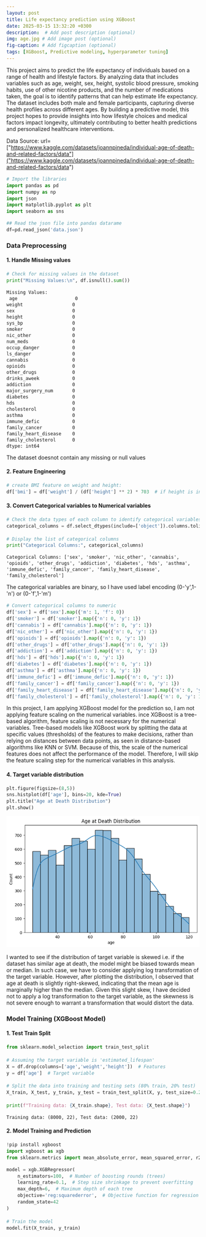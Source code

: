 ```yaml
---
layout: post
title: Life expectancy prediction using XGBoost
date: 2025-03-15 13:32:20 +0300
description:  # Add post description (optional)
img: age.jpg # Add image post (optional)
fig-caption: # Add figcaption (optional)
tags: [XGBoost, Predictive modeling, hyperparameter tuning]
---
```



This project aims to predict the life expectancy of individuals based on a range of health and lifestyle factors. By analyzing data that includes variables such as age, weight, sex, height, systolic blood pressure, smoking habits, use of other nicotine products, and the number of medications taken, the goal is to identify patterns that can help estimate life expectancy. The dataset includes both male and female participants, capturing diverse health profiles across different ages. By building a predictive model, this project hopes to provide insights into how lifestyle choices and medical factors impact longevity, ultimately contributing to better health predictions and personalized healthcare interventions.

Data Source: url=["https://www.kaggle.com/datasets/joannpineda/individual-age-of-death-and-related-factors/data"]("https://www.kaggle.com/datasets/joannpineda/individual-age-of-death-and-related-factors/data")


```python
# Import the libraries
import pandas as pd
import numpy as np
import json
import matplotlib.pyplot as plt
import seaborn as sns
```


```python
## Read the json file into pandas datarame
df=pd.read_json('data.json')
```


### Data Preprocessing

#### 1. Handle Missing values


```python
# Check for missing values in the dataset
print("Missing Values:\n", df.isnull().sum())
```

    Missing Values:
     age                     0
    weight                  0
    sex                     0
    height                  0
    sys_bp                  0
    smoker                  0
    nic_other               0
    num_meds                0
    occup_danger            0
    ls_danger               0
    cannabis                0
    opioids                 0
    other_drugs             0
    drinks_aweek            0
    addiction               0
    major_surgery_num       0
    diabetes                0
    hds                     0
    cholesterol             0
    asthma                  0
    immune_defic            0
    family_cancer           0
    family_heart_disease    0
    family_cholesterol      0
    dtype: int64


The dataset doesnot contain any missing or null values

#### 2. Feature Engineering


```python
# create BMI feature on weight and height:
df['bmi'] = df['weight'] / (df['height'] ** 2) * 703  # if height is in inches and weight is in pounds
```

#### 3. Convert Categorical variables to Numerical variables


```python
# Check the data types of each column to identify categorical variables
categorical_columns = df.select_dtypes(include=['object']).columns.tolist()

# Display the list of categorical columns
print("Categorical Columns:", categorical_columns)
```

    Categorical Columns: ['sex', 'smoker', 'nic_other', 'cannabis', 'opioids', 'other_drugs', 'addiction', 'diabetes', 'hds', 'asthma', 'immune_defic', 'family_cancer', 'family_heart_disease', 'family_cholesterol']


The categorical variables are binary, so I have used label encoding (0-'y',1-'n') or (0-'f',1-'m')


```python
# Convert categorical columns to numeric
df['sex'] = df['sex'].map({'m': 1, 'f': 0})
df['smoker'] = df['smoker'].map({'n': 0, 'y': 1})
df['cannabis'] = df['cannabis'].map({'n': 0, 'y': 1})
df['nic_other'] = df['nic_other'].map({'n': 0, 'y': 1})
df['opioids'] = df['opioids'].map({'n': 0, 'y': 1})
df['other_drugs'] = df['other_drugs'].map({'n': 0, 'y': 1})
df['addiction'] = df['addiction'].map({'n': 0, 'y': 1})
df['hds'] = df['hds'].map({'n': 0, 'y': 1})
df['diabetes'] = df['diabetes'].map({'n': 0, 'y': 1})
df['asthma'] = df['asthma'].map({'n': 0, 'y': 1})
df['immune_defic'] = df['immune_defic'].map({'n': 0, 'y': 1})
df['family_cancer'] = df['family_cancer'].map({'n': 0, 'y': 1})
df['family_heart_disease'] = df['family_heart_disease'].map({'n': 0, 'y': 1})
df['family_cholesterol'] = df['family_cholesterol'].map({'n': 0, 'y': 1})
```


In this project, I am applying XGBoost model for the prediction so, I am not applying feature scaling on the numerical variables. ince XGBoost is a tree-based algorithm, feature scaling is not necessary for the numerical variables. Tree-based models like XGBoost work by splitting the data at specific values (thresholds) of the features to make decisions, rather than relying on distances between data points, as seen in distance-based algorithms like KNN or SVM. Because of this, the scale of the numerical features does not affect the performance of the model. Therefore, I will skip the feature scaling step for the numerical variables in this analysis.

#### 4. Target variable distribution


```python
plt.figure(figsize=(8,5))
sns.histplot(df['age'], bins=20, kde=True)
plt.title("Age at Death Distribution")
plt.show()
```

    
![png](/assets/img/age_prediction_files/age_prediction_19_0.png)
    


I wanted to see if the distribution of target variable is skewed i.e. if the dataset has similar age at death, the model might be biased towards mean or median. In such case, we have to consider applying log transformation of the target variable. However, after plotting the distribution, I observed that age at death is slightly right-skewed, indicating that the mean age is marginally higher than the median. Given this slight skew, I have decided not to apply a log transformation to the target variable, as the skewness is not severe enough to warrant a transformation that would distort the data.

### Model Training (XGBoost Model)

#### 1. Test Train Split


```python
from sklearn.model_selection import train_test_split

# Assuming the target variable is 'estimated_lifespan'
X = df.drop(columns=['age','weight','height'])  # Features
y = df['age']  # Target variable

# Split the data into training and testing sets (80% train, 20% test)
X_train, X_test, y_train, y_test = train_test_split(X, y, test_size=0.2, random_state=42)

print(f"Training data: {X_train.shape}, Test data: {X_test.shape}")

```

    Training data: (8000, 22), Test data: (2000, 22)


#### 2. Model Training and Prediction


```python
!pip install xgboost
import xgboost as xgb
from sklearn.metrics import mean_absolute_error, mean_squared_error, r2_score
```

```python
model = xgb.XGBRegressor(
    n_estimators=100,  # Number of boosting rounds (trees)
    learning_rate=0.1,  # Step size shrinkage to prevent overfitting
    max_depth=6,  # Maximum depth of each tree
    objective='reg:squarederror',  # Objective function for regression
    random_state=42
)

# Train the model
model.fit(X_train, y_train)
```


<style>#sk-container-id-1 {color: black;background-color: white;}#sk-container-id-1 pre{padding: 0;}#sk-container-id-1 div.sk-toggleable {background-color: white;}#sk-container-id-1 label.sk-toggleable__label {cursor: pointer;display: block;width: 100%;margin-bottom: 0;padding: 0.3em;box-sizing: border-box;text-align: center;}#sk-container-id-1 label.sk-toggleable__label-arrow:before {content: "▸";float: left;margin-right: 0.25em;color: #696969;}#sk-container-id-1 label.sk-toggleable__label-arrow:hover:before {color: black;}#sk-container-id-1 div.sk-estimator:hover label.sk-toggleable__label-arrow:before {color: black;}#sk-container-id-1 div.sk-toggleable__content {max-height: 0;max-width: 0;overflow: hidden;text-align: left;background-color: #f0f8ff;}#sk-container-id-1 div.sk-toggleable__content pre {margin: 0.2em;color: black;border-radius: 0.25em;background-color: #f0f8ff;}#sk-container-id-1 input.sk-toggleable__control:checked~div.sk-toggleable__content {max-height: 200px;max-width: 100%;overflow: auto;}#sk-container-id-1 input.sk-toggleable__control:checked~label.sk-toggleable__label-arrow:before {content: "▾";}#sk-container-id-1 div.sk-estimator input.sk-toggleable__control:checked~label.sk-toggleable__label {background-color: #d4ebff;}#sk-container-id-1 div.sk-label input.sk-toggleable__control:checked~label.sk-toggleable__label {background-color: #d4ebff;}#sk-container-id-1 input.sk-hidden--visually {border: 0;clip: rect(1px 1px 1px 1px);clip: rect(1px, 1px, 1px, 1px);height: 1px;margin: -1px;overflow: hidden;padding: 0;position: absolute;width: 1px;}#sk-container-id-1 div.sk-estimator {font-family: monospace;background-color: #f0f8ff;border: 1px dotted black;border-radius: 0.25em;box-sizing: border-box;margin-bottom: 0.5em;}#sk-container-id-1 div.sk-estimator:hover {background-color: #d4ebff;}#sk-container-id-1 div.sk-parallel-item::after {content: "";width: 100%;border-bottom: 1px solid gray;flex-grow: 1;}#sk-container-id-1 div.sk-label:hover label.sk-toggleable__label {background-color: #d4ebff;}#sk-container-id-1 div.sk-serial::before {content: "";position: absolute;border-left: 1px solid gray;box-sizing: border-box;top: 0;bottom: 0;left: 50%;z-index: 0;}#sk-container-id-1 div.sk-serial {display: flex;flex-direction: column;align-items: center;background-color: white;padding-right: 0.2em;padding-left: 0.2em;position: relative;}#sk-container-id-1 div.sk-item {position: relative;z-index: 1;}#sk-container-id-1 div.sk-parallel {display: flex;align-items: stretch;justify-content: center;background-color: white;position: relative;}#sk-container-id-1 div.sk-item::before, #sk-container-id-1 div.sk-parallel-item::before {content: "";position: absolute;border-left: 1px solid gray;box-sizing: border-box;top: 0;bottom: 0;left: 50%;z-index: -1;}#sk-container-id-1 div.sk-parallel-item {display: flex;flex-direction: column;z-index: 1;position: relative;background-color: white;}#sk-container-id-1 div.sk-parallel-item:first-child::after {align-self: flex-end;width: 50%;}#sk-container-id-1 div.sk-parallel-item:last-child::after {align-self: flex-start;width: 50%;}#sk-container-id-1 div.sk-parallel-item:only-child::after {width: 0;}#sk-container-id-1 div.sk-dashed-wrapped {border: 1px dashed gray;margin: 0 0.4em 0.5em 0.4em;box-sizing: border-box;padding-bottom: 0.4em;background-color: white;}#sk-container-id-1 div.sk-label label {font-family: monospace;font-weight: bold;display: inline-block;line-height: 1.2em;}#sk-container-id-1 div.sk-label-container {text-align: center;}#sk-container-id-1 div.sk-container {/* jupyter's `normalize.less` sets `[hidden] { display: none; }` but bootstrap.min.css set `[hidden] { display: none !important; }` so we also need the `!important` here to be able to override the default hidden behavior on the sphinx rendered scikit-learn.org. See: https://github.com/scikit-learn/scikit-learn/issues/21755 */display: inline-block !important;position: relative;}#sk-container-id-1 div.sk-text-repr-fallback {display: none;}</style><div id="sk-container-id-1" class="sk-top-container"><div class="sk-text-repr-fallback"><pre>XGBRegressor(base_score=None, booster=None, callbacks=None,
             colsample_bylevel=None, colsample_bynode=None,
             colsample_bytree=None, device=None, early_stopping_rounds=None,
             enable_categorical=False, eval_metric=None, feature_types=None,
             gamma=None, grow_policy=None, importance_type=None,
             interaction_constraints=None, learning_rate=0.1, max_bin=None,
             max_cat_threshold=None, max_cat_to_onehot=None,
             max_delta_step=None, max_depth=6, max_leaves=None,
             min_child_weight=None, missing=nan, monotone_constraints=None,
             multi_strategy=None, n_estimators=100, n_jobs=None,
             num_parallel_tree=None, random_state=42, ...)</pre><b>In a Jupyter environment, please rerun this cell to show the HTML representation or trust the notebook. <br />On GitHub, the HTML representation is unable to render, please try loading this page with nbviewer.org.</b></div><div class="sk-container" hidden><div class="sk-item"><div class="sk-estimator sk-toggleable"><input class="sk-toggleable__control sk-hidden--visually" id="sk-estimator-id-1" type="checkbox" checked><label for="sk-estimator-id-1" class="sk-toggleable__label sk-toggleable__label-arrow">XGBRegressor</label><div class="sk-toggleable__content"><pre>XGBRegressor(base_score=None, booster=None, callbacks=None,
             colsample_bylevel=None, colsample_bynode=None,
             colsample_bytree=None, device=None, early_stopping_rounds=None,
             enable_categorical=False, eval_metric=None, feature_types=None,
             gamma=None, grow_policy=None, importance_type=None,
             interaction_constraints=None, learning_rate=0.1, max_bin=None,
             max_cat_threshold=None, max_cat_to_onehot=None,
             max_delta_step=None, max_depth=6, max_leaves=None,
             min_child_weight=None, missing=nan, monotone_constraints=None,
             multi_strategy=None, n_estimators=100, n_jobs=None,
             num_parallel_tree=None, random_state=42, ...)</pre></div></div></div></div></div>




```python
# Predict on the test set
y_pred = model.predict(X_test)

# Calculate evaluation metrics
mae = mean_absolute_error(y_test, y_pred)
mse = mean_squared_error(y_test, y_pred)
rmse = mean_squared_error(y_test, y_pred, squared=False)
r2 = r2_score(y_test, y_pred)

print(f"Mean Absolute Error (MAE): {mae}")
print(f"Mean Squared Error (MSE): {mse}")
print(f"Root Mean Squared Error (RMSE): {rmse}")
print(f"R-squared (R²): {r2}")

```

    Mean Absolute Error (MAE): 11.245285104751586
    Mean Squared Error (MSE): 197.77419800935633
    Root Mean Squared Error (RMSE): 14.063221466269963
    R-squared (R²): 0.6389341600450889


Mean Absolute Error (MAE) represents the average absolute difference between the predicted and actual values. An MAE of 11.24 indicates that, on average, the model’s predictions are off by 11.24 years. Mean Squared Error (MSE) measures the average of the squared differences between the predicted and actual values. Root Mean Squared Error (RMSE) provides an indication of how much the model’s predictions deviate from the actual values. An RMSE of 14.06 suggests that, on average, the model's predictions are off by approximately 14.06 years.

I am using RMSE as the evaluation metric because age is a continuous variable, and RMSE better reflects the model’s performance by penalizing larger errors. R-squared (R²) measures the proportion of variance in the target variable (age) that is explained by the model. An R-squared value of 0.6389 means that the model explains about 63.89% of the variance in age.

#### 3. Model Tuning

Since R-squared is 63.89%, I want to optimize the model's hyperparameters to improve it's performance. I am using Grid Search method to define a combination of hyperparameters to find the best performing set.


```python
from sklearn.model_selection import GridSearchCV

# Set up the parameter grid for hyperparameter tuning

params =  {
    'max_depth': [3, 5, 6, 7], 
    'learning_rate': [0.05, 0.1, 0.2],  
    'n_estimators': [100, 500, 1000],  
    'subsample': [0.8, 1.0],  # Sampling fraction
    'colsample_bytree': [0.8, 1.0]  # Feature selection
}
# Initialize GridSearchCV
grid_search = GridSearchCV(estimator=model, param_grid=params, cv=5, scoring='r2')

# Fit GridSearchCV
grid_search.fit(X_train, y_train)

# Get the best hyperparameters
best_params = grid_search.best_params_
print(f"Best Hyperparameters: {best_params}")

# Retrain the model with the best parameters
best_model = grid_search.best_estimator_

# Evaluate the best model
y_pred_best = best_model.predict(X_test)

# Calculate evaluation metrics for the best model
mae_best = mean_absolute_error(y_test, y_pred_best)
mse_best = mean_squared_error(y_test, y_pred_best)
rmse_best = mean_squared_error(y_test, y_pred_best, squared=False)
r2_best = r2_score(y_test, y_pred_best)

print(f"Best Model - Mean Absolute Error (MAE): {mae_best}")
print(f"Best Model - Mean Squared Error (MSE): {mse_best}")
print(f"Best Model - Root Mean Squared Error (RMSE): {rmse_best}")
print(f"Best Model - R-squared (R²): {r2_best}")

```

    Best Hyperparameters: {'colsample_bytree': 0.8, 'learning_rate': 0.05, 'max_depth': 3, 'n_estimators': 500, 'subsample': 0.8}
    Best Model - Mean Absolute Error (MAE): 11.045282677650452
    Best Model - Mean Squared Error (MSE): 190.53224406528577
    Best Model - Root Mean Squared Error (RMSE): 13.803341771661158
    Best Model - R-squared (R²): 0.6521554103904292


After performing hyperparameter tuning, the model performance improved by 1.32%

#### 4. Residual Test

Since, the model performance didnot improve even after hyperparameter tuning, I want to see how well the model fits the data. For that, I will perform residual test analysis on train and test set.


```python
y_train_best = best_model.predict(X_train)
residuals_train = y_train - y_train_best
residuals_test = y_test - y_pred_best

plt.scatter(y_train_best, residuals_train)
plt.axhline(y=0, color='r', linestyle='--')
plt.xlabel("Predicted Age at Death")
plt.ylabel("Residuals vs Predicted (Training Data)")
plt.title("Residual Plot")
plt.show()


plt.scatter(y_pred_best, residuals_test)
plt.axhline(y=0, color='r', linestyle='--')
plt.xlabel("Predicted Age at Death")
plt.ylabel("Residuals vs Predicted (Test Data)")
plt.title("Residual Plot")
plt.show()

```


    
![png](/assets/img/age_prediction_files/age_prediction_36_0.png)
    



    
![png](/assets/img/age_prediction_files/age_prediction_36_1.png)
    


From the residual plot, we can see the residuals are widely scattered around zero, forming a funnel shape for both train and test set. This suggests heteroscedasticity, i.e. the variance of residuals increases as the predicted age increases. The shape of the residuals in the test set is similar to the training set, suggesting the model has generalized reasonably well and the model is not heavily overfitted.


#### 4. Model Evaluation


```python
# Get feature importances from XGBoost
# Method 1: Using the built-in `feature_importances_` (similar to RandomForest)
feature_importances = best_model.feature_importances_

# Method 2: Using the booster object to get feature importance with different importance types (e.g., weight, gain)
booster = best_model.get_booster()

# Calculate feature importances
importance = booster.get_score(importance_type='weight')
importance_df = pd.DataFrame({
    'feature': list(importance.keys()),
    'importance': list(importance.values())
}).sort_values(by='importance', ascending=False)

# Display the importance dataframe
print(importance_df)
```

                     feature  importance
    15           cholesterol       576.0
    21                   bmi       505.0
    1                 sys_bp       450.0
    10          drinks_aweek       343.0
    4               num_meds       291.0
    12     major_surgery_num       221.0
    11             addiction       120.0
    17          immune_defic       110.0
    18         family_cancer        84.0
    5           occup_danger        83.0
    8                opioids        80.0
    13              diabetes        69.0
    14                   hds        69.0
    9            other_drugs        64.0
    6              ls_danger        63.0
    2                 smoker        63.0
    19  family_heart_disease        61.0
    20    family_cholesterol        60.0
    0                    sex        55.0
    3              nic_other        37.0
    16                asthma        27.0
    7               cannabis        24.0



```python
# Create a bar plot for feature importances
sns.barplot(x='importance', y='feature', data=importance_df)
plt.title('XGBoost Feature Importance')
plt.show()
```


    
![png](/assets/img/age_prediction_files/age_prediction_41_0.png)
    



```python
# Test the model on sample data
sample1 = [[120, 0, 0, 0, 0, 0, 125, 29.0, 1, 0, 0, 0, 0, 0, 0, 0, 0, 0, 1, 1, 1, 1]]
sample2 = [[180, 5, 1, 1, 15, 2, 280, 35.0, 1, 1, 1, 1, 1, 1, 1, 1, 1, 1, 0, 0, 1, 1]]
sample3 = [[150, 3, 0, 0, 10, 1, 180, 30.0, 0, 0, 2, 1, 1, 0, 0, 0, 1, 0, 1, 1, 0, 1]]
sample4 = [[110, 2, 2, 2, 5, 6, 125, 28.0, 1, 1, 1, 1, 1, 0, 0, 0, 0, 0, 1, 1, 1, 1]]
sample5 = [[160, 4, 1, 1, 12, 1, 200, 32.0, 0, 0, 1, 1, 0, 1, 1, 1, 0, 0, 0, 1, 1, 1]]

# Prediction of the age at death based on best_model
print(round(best_model.predict(sample1)[0]))
print(round(best_model.predict(sample2)[0]))
print(round(best_model.predict(sample3)[0]))
print(round(best_model.predict(sample4)[0]))
print(round(best_model.predict(sample5)[0]))

```

    97
    42
    74
    71
    65


### Model implementation on user input data


```python
# Function to get user input for the features in model
def get_user_input():
    
    sys_bp = int(input("Enter systolic blood pressure level (sys_bp): "))
    num_meds = int(input("Enter number of medications: "))
    occup_danger = int(input("Is your occupation dangerous? ('0' for low, '1' for medium, '2' for high): "))
    ls_danger = int(input("Is your lifestyle dangerous? ('0' for low, '1' for medium, '2' for high): "))
    drinks_aweek = int(input("How many drinks you drink per week?: "))
    major_surgery_num = int(input("Enter number of major surgeries: "))
    cholesterol = int(input("Enter your cholesterol level: "))
    bmi = float(input("Enter BMI: "))
    sex = str(input("Enter your gender ('m' for male and 'f' for female): "))
    smoker = str(input("Do you smoke? ('y' for Yes, 'n' for No): "))
    nic_other = str(input("Do you use any other form of nicotine? ('y' for Yes, 'n' for No): "))
    cannabis = str(input("Do you use cannabis? ('y' for Yes, 'n' for No): "))
    opioids = str(input("Do you use opioids? ('y' for Yes, 'n' for No): "))
    other_drugs = str(input("Do you use other drugs? ('y' for Yes, 'n' for No): "))
    addiction = str(input("Do you have any form of addiction? ('y' for Yes, 'n' for No): "))
    diabetes = str(input("Do you have diabetes? ('y' for Yes, 'n' for No): "))
    hds = str(input("Do you have any health disease? ('y' for Yes, 'n' for No): "))
    asthma = str(input("Do you have asthma? ('y' for Yes, 'n' for No): "))
    immune_defic = str(input("Do you have any immune deficiency? ('y' for Yes, 'n' for No): "))
    family_cancer = str(input("Do you have a family history of cancer? ('y' for Yes, 'n' for No): "))
    family_heart_disease = str(input("Do you have a family history of heart disease? ('y' for Yes, 'n' for No): "))
    family_cholesterol = str(input("Do you have a family history of cholesterol? ('y' for Yes, 'n' for No): "))


     # Store the responses in a dictionary
    user_input = {
        'sys_bp': sys_bp,               # Systolic blood pressure
        'num_meds': num_meds,           # Number of medications
        'occup_danger': occup_danger,   # Occupation danger level
        'ls_danger': ls_danger,         # Lifestyle danger level
        'drinks_aweek': drinks_aweek,   # Number of drinks per week
        'major_surgery_num': major_surgery_num,  # Number of major surgeries
        'cholesterol': cholesterol,     # Cholesterol level
        'bmi': bmi,                     # Body Mass Index
        'sex': sex,                     # Gender ('m' for male, 'f' for female)
        'smoker': smoker,               # Smoking status ('y' for Yes, 'n' for No)
        'nic_other': nic_other,         # Use of other forms of nicotine ('y' for Yes, 'n' for No)
        'cannabis': cannabis,           # Cannabis use ('y' for Yes, 'n' for No)
        'opioids': opioids,             # Opioid use ('y' for Yes, 'n' for No)
        'other_drugs': other_drugs,     # Use of other drugs ('y' for Yes, 'n' for No)
        'addiction': addiction,         # Addiction status ('y' for Yes, 'n' for No)
        'diabetes': diabetes,           # Diabetes status ('y' for Yes, 'n' for No)
        'hds': hds,                     # Health disease status ('y' for Yes, 'n' for No)
        'asthma': asthma,               # Asthma status ('y' for Yes, 'n' for No)
        'immune_defic': immune_defic,   # Immune deficiency status ('y' for Yes, 'n' for No)
        'family_cancer': family_cancer, # Family history of cancer ('y' for Yes, 'n' for No)
        'family_heart_disease': family_heart_disease, # Family history of heart disease ('y' for Yes, 'n' for No)
        'family_cholesterol': family_cholesterol  # Family history of cholesterol ('y' for Yes, 'n' for No)
    }

    # Print the responses with respective questions
    print("\nUser Responses:")
    for question, response in user_input.items():
        print(f"{question.replace('_', ' ').title()}: {response}")

    return user_input
```


```python
# Function to preprocess user input data
def preprocess_input(user_input):
    # Convert user input to a DataFrame
    input_df = pd.DataFrame([user_input], columns=[
        'sys_bp', 'num_meds', 'occup_danger', 'ls_danger', 'drinks_aweek' ,
            'major_surgery_num','cholesterol', 'bmi', 'sex', 'smoker', 'nic_other','cannabis',
                'opioids', 'other_drugs', 'addiction', 'diabetes', 'hds', 'asthma', 'immune_defic', 
                    'family_cancer', 'family_heart_disease', 'family_cholesterol'
    ])
    
    
    # Check the data types of each column to identify categorical variables
    categorical_cols = input_df.select_dtypes(include=['object']).columns.tolist()
    
    df_input_encoded = pd.get_dummies(input_df, columns=categorical_cols)

     # Ensure all the columns are in the same order as the model expects
    df_input_encoded = df_input_encoded.reindex(columns=model.get_booster().feature_names, fill_value=0)

    return df_input_encoded
```

```python
# Main program
user_input = get_user_input()
processed_input = preprocess_input(user_input)

# Predict the age at death based on the user's input
predicted_age = best_model.predict(processed_input)

print(f"The predicted age at death is: {round(predicted_age[0])}") 
```

    
    User Responses:
    Sys Bp: 120
    Num Meds: 4
    Occup Danger: 4
    Ls Danger: 0
    Drinks Aweek: 4
    Major Surgery Num: 1
    Cholesterol: 120
    Bmi: 31.0
    Sex: m
    Smoker: n
    Nic Other: y
    Cannabis: y
    Opioids: n
    Other Drugs: n
    Addiction: n
    Diabetes: y
    Hds: n
    Asthma: y
    Immune Defic: n
    Family Cancer: y
    Family Heart Disease: n
    Family Cholesterol: y
    Index(['sex', 'sys_bp', 'smoker', 'nic_other', 'num_meds', 'occup_danger',
           'ls_danger', 'cannabis', 'opioids', 'other_drugs', 'drinks_aweek',
           'addiction', 'major_surgery_num', 'diabetes', 'hds', 'cholesterol',
           'asthma', 'immune_defic', 'family_cancer', 'family_heart_disease',
           'family_cholesterol', 'bmi'],
          dtype='object')
    The predicted age at death is: 104

